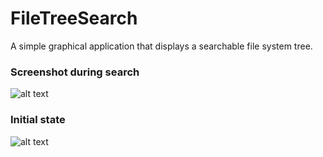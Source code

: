# FileTreeSearch
A simple graphical application that displays a searchable file system tree.

### Screenshot during search
![alt text](https://github.com/kpigalkin/FileTreeSearch/blob/development/Screenshots/search_state.jpg)

### Initial state
![alt text](https://github.com/kpigalkin/FileTreeSearch/blob/development/Screenshots/initial_state.png)
